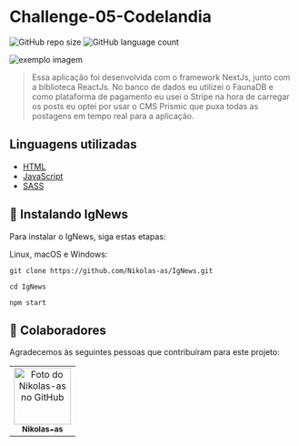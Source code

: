 # Challenge-05-Codelandia

![GitHub repo size](https://img.shields.io/github/repo-size/Nikolas-as/Challenge-05-Codelandia?style=for-the-badge)
![GitHub language count](https://img.shields.io/github/languages/count/Nikolas-as/Challenge-05-Codelandia?style=for-the-badge)


<img src="./public/images/Ignews.PNG" alt="exemplo imagem">

> Essa aplicação foi desenvolvida com o framework NextJs, junto com a biblioteca ReactJs. No banco de dados eu utilizei o FaunaDB e como plataforma de pagamento eu usei o Stripe na hora de carregar os posts eu optei por usar o CMS Prismic que puxa todas as postagens em tempo real para a aplicação.
>
## Linguagens utilizadas

- [HTML](https://developer.mozilla.org/pt-BR/docs/Web/HTML)
- [JavaScript](https://developer.mozilla.org/pt-BR/docs/orphaned/Web/JavaScript)
- [SASS](https://sass-lang.com/)

## 🚀 Instalando IgNews

Para instalar o IgNews, siga estas etapas:

Linux, macOS e Windows:
```
git clone https://github.com/Nikolas-as/IgNews.git

cd IgNews

npm start
```
## 🤝 Colaboradores

Agradecemos às seguintes pessoas que contribuíram para este projeto:

<table>
  <tr>
    <td align="center">
      <a href="#">
        <img src="https://avatars.githubusercontent.com/u/62979208?v=4" width="100px;" alt="Foto do Nikolas-as no GitHub"/><br>
        <sub>
          <b>Nikolas-as</b>
        </sub>
      </a>
    </td>
</table>


